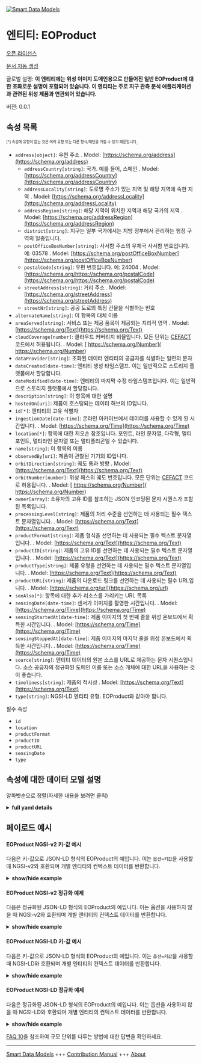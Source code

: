 <!-- 10-Header -->    
[![Smart Data Models](https://smartdatamodels.org/wp-content/uploads/2022/01/SmartDataModels_logo.png "Logo")](https://smartdatamodels.org)    
엔티티: EOProduct    
==============<!-- /10-Header -->    
<!-- 15-License -->    
[오픈 라이선스](https://github.com/smart-data-models//dataModel.SatelliteImagery/blob/master/EOProduct/LICENSE.md)    
[문서 자동 생성](https://docs.google.com/presentation/d/e/2PACX-1vTs-Ng5dIAwkg91oTTUdt8ua7woBXhPnwavZ0FxgR8BsAI_Ek3C5q97Nd94HS8KhP-r_quD4H0fgyt3/pub?start=false&loop=false&delayms=3000#slide=id.gb715ace035_0_60)    
<!-- /15-License -->    
<!-- 20-Description -->    
글로벌 설명: **이 엔티티에는 위성 이미지 도메인용으로 만들어진 일반 EOProduct에 대한 조화로운 설명이 포함되어 있습니다. 이 엔티티는 주로 지구 관측 분석 애플리케이션과 관련된 위성 제품과 연관되어 있습니다.**    
버전: 0.0.1    
<!-- /20-Description -->    
<!-- 30-PropertiesList -->    
## 속성 목록    
<sup><sub>[*] 속성에 유형이 없는 것은 여러 유형 또는 다른 형식/패턴을 가질 수 있기 때문입니다</sub></sup>.    
- `address[object]`: 우편 주소  . Model: [https://schema.org/address](https://schema.org/address)	- `addressCountry[string]`: 국가. 예를 들어, 스페인  . Model: [https://schema.org/addressCountry](https://schema.org/addressCountry)    
	- `addressLocality[string]`: 도로명 주소가 있는 지역 및 해당 지역에 속한 지역  . Model: [https://schema.org/addressLocality](https://schema.org/addressLocality)    
	- `addressRegion[string]`: 해당 지역이 위치한 지역과 해당 국가의 지역  . Model: [https://schema.org/addressRegion](https://schema.org/addressRegion)    
	- `district[string]`: 지구는 일부 국가에서는 지방 정부에서 관리하는 행정 구역의 일종입니다.      
	- `postOfficeBoxNumber[string]`: 사서함 주소의 우체국 사서함 번호입니다. 예: 03578  . Model: [https://schema.org/postOfficeBoxNumber](https://schema.org/postOfficeBoxNumber)    
	- `postalCode[string]`: 우편 번호입니다. 예: 24004  . Model: [https://schema.org/https://schema.org/postalCode](https://schema.org/https://schema.org/postalCode)    
	- `streetAddress[string]`: 거리 주소  . Model: [https://schema.org/streetAddress](https://schema.org/streetAddress)    
	- `streetNr[string]`: 공공 도로의 특정 건물을 식별하는 번호      
- `alternateName[string]`: 이 항목의 대체 이름  - `areaServed[string]`: 서비스 또는 제공 품목이 제공되는 지리적 영역  . Model: [https://schema.org/Text](https://schema.org/Text)- `cloudCoverage[number]`: 클라우드 커버리지 비율입니다. 모든 단위는 [CEFACT](https://www.unece.org/cefact.html) 코드에서 허용됩니다.  . Model: [ https://schema.org/Number]( https://schema.org/Number)- `dataProvider[string]`: 조화된 데이터 엔티티의 공급자를 식별하는 일련의 문자  - `dateCreated[date-time]`: 엔티티 생성 타임스탬프. 이는 일반적으로 스토리지 플랫폼에서 할당합니다.  - `dateModified[date-time]`: 엔티티의 마지막 수정 타임스탬프입니다. 이는 일반적으로 스토리지 플랫폼에서 할당합니다.  - `description[string]`: 이 항목에 대한 설명  - `hostedOn[uri]`: 제품이 호스팅되는 데이터 허브의 ID입니다.  - `id[*]`: 엔티티의 고유 식별자  - `ingestionDate[date-time]`: 온라인 아카이브에서 데이터를 사용할 수 있게 된 시간입니다.  . Model: [https://schema.org/Time](https://schema.org/Time)- `location[*]`: 항목에 대한 지오숀 참조입니다. 포인트, 라인 문자열, 다각형, 멀티포인트, 멀티라인 문자열 또는 멀티폴리곤일 수 있습니다.  - `name[string]`: 이 항목의 이름  - `observedBy[uri]`: 제품이 관찰된 기기의 ID입니다.  - `orbitDirection[string]`: 궤도 통과 방향  . Model: [https://schema.org/Text](https://schema.org/Text)- `orbitNumber[number]`: 위성 패스의 궤도 번호입니다. 모든 단위는 [CEFACT](https://www.unece.org/cefact.html) 코드로 허용됩니다.  . Model: [ https://schema.org/Number]( https://schema.org/Number)- `owner[array]`: 소유자의 고유 ID를 참조하는 JSON 인코딩된 문자 시퀀스가 포함된 목록입니다.  - `processingLevel[string]`: 제품의 처리 수준을 선언하는 데 사용되는 필수 텍스트 문자열입니다.  . Model: [https://schema.org/Text](https://schema.org/Text)- `productFormat[string]`: 제품 형식을 선언하는 데 사용되는 필수 텍스트 문자열입니다.  . Model: [https://schema.org/Text](https://schema.org/Text)- `productID[string]`: 제품의 고유 ID를 선언하는 데 사용되는 필수 텍스트 문자열입니다.  . Model: [https://schema.org/Text](https://schema.org/Text)- `productType[string]`: 제품 유형을 선언하는 데 사용되는 필수 텍스트 문자열입니다.  . Model: [https://schema.org/Text](https://schema.org/Text)- `productURL[string]`: 제품의 다운로드 링크를 선언하는 데 사용되는 필수 URL입니다.  . Model: [https://schema.org/url](https://schema.org/url)- `seeAlso[*]`: 항목에 대한 추가 리소스를 가리키는 URL 목록  - `sensingDate[date-time]`: 센서가 이미지를 촬영한 시간입니다.  . Model: [https://schema.org/Time](https://schema.org/Time)- `sensingStartedAt[date-time]`: 제품 이미지의 첫 번째 줄을 위성 온보드에서 획득한 시간입니다.  . Model: [https://schema.org/Time](https://schema.org/Time)- `sensingStoppedAt[date-time]`: 제품 이미지의 마지막 줄을 위성 온보드에서 획득한 시간입니다.  . Model: [https://schema.org/Time](https://schema.org/Time)- `source[string]`: 엔티티 데이터의 원본 소스를 URL로 제공하는 문자 시퀀스입니다. 소스 공급자의 정규화된 도메인 이름 또는 소스 개체에 대한 URL을 사용하는 것이 좋습니다.  - `timeliness[string]`: 제품의 적시성  . Model: [https://schema.org/Text](https://schema.org/Text)- `type[string]`: NGSI-LD 엔티티 유형. EOProduct와 같아야 합니다.  <!-- /30-PropertiesList -->    
<!-- 35-RequiredProperties -->    
필수 속성    
- `id`  - `location`  - `productFormat`  - `productID`  - `productURL`  - `sensingDate`  - `type`  <!-- /35-RequiredProperties -->    
<!-- 40-RequiredProperties -->    
<!-- /40-RequiredProperties -->    
<!-- 50-DataModelHeader -->    
## 속성에 대한 데이터 모델 설명    
알파벳순으로 정렬(자세한 내용을 보려면 클릭)    
<!-- /50-DataModelHeader -->    
<!-- 60-ModelYaml -->    
<details><summary><strong>full yaml details</strong></summary>      
```yaml    
EOProduct:      
  description: This entity contains a harmonised description of a generic EOProduct made for the Satellite Imagerry domain. This entity is primarily associated with the satellite products related to Earth Observation Analysis applications.      
  properties:      
    address:      
      description: The mailing address      
      properties:      
        addressCountry:      
          description: 'The country. For example, Spain'      
          type: string      
          x-ngsi:      
            model: https://schema.org/addressCountry      
            type: Property      
        addressLocality:      
          description: 'The locality in which the street address is, and which is in the region'      
          type: string      
          x-ngsi:      
            model: https://schema.org/addressLocality      
            type: Property      
        addressRegion:      
          description: 'The region in which the locality is, and which is in the country'      
          type: string      
          x-ngsi:      
            model: https://schema.org/addressRegion      
            type: Property      
        district:      
          description: 'A district is a type of administrative division that, in some countries, is managed by the local government'      
          type: string      
          x-ngsi:      
            type: Property      
        postOfficeBoxNumber:      
          description: 'The post office box number for PO box addresses. For example, 03578'      
          type: string      
          x-ngsi:      
            model: https://schema.org/postOfficeBoxNumber      
            type: Property      
        postalCode:      
          description: 'The postal code. For example, 24004'      
          type: string      
          x-ngsi:      
            model: https://schema.org/https://schema.org/postalCode      
            type: Property      
        streetAddress:      
          description: The street address      
          type: string      
          x-ngsi:      
            model: https://schema.org/streetAddress      
            type: Property      
        streetNr:      
          description: Number identifying a specific property on a public street      
          type: string      
          x-ngsi:      
            type: Property      
      type: object      
      x-ngsi:      
        model: https://schema.org/address      
        type: Property      
    alternateName:      
      description: An alternative name for this item      
      type: string      
      x-ngsi:      
        type: Property      
    areaServed:      
      description: The geographic area where a service or offered item is provided      
      type: string      
      x-ngsi:      
        model: https://schema.org/Text      
        type: Property      
    cloudCoverage:      
      description: 'The cloud coverage percentage. All units are accepted in [CEFACT](https://www.unece.org/cefact.html) code'      
      type: number      
      x-ngsi:      
        model: ' https://schema.org/Number'      
        type: Property      
        units: percent      
    dataProvider:      
      description: A sequence of characters identifying the provider of the harmonised data entity      
      type: string      
      x-ngsi:      
        type: Property      
    dateCreated:      
      description: Entity creation timestamp. This will usually be allocated by the storage platform      
      format: date-time      
      type: string      
      x-ngsi:      
        type: Property      
    dateModified:      
      description: Timestamp of the last modification of the entity. This will usually be allocated by the storage platform      
      format: date-time      
      type: string      
      x-ngsi:      
        type: Property      
    description:      
      description: A description of this item      
      type: string      
      x-ngsi:      
        type: Property      
    hostedOn:      
      description: The ID of the data hub that the product is hosted on      
      format: uri      
      type: string      
      x-ngsi:      
        type: Relationship      
    id:      
      anyOf:      
        - description: Identifier format of any NGSI entity      
          maxLength: 256      
          minLength: 1      
          pattern: ^[\w\-\.\{\}\$\+\*\[\]`|~^@!,:\\]+$      
          type: string      
          x-ngsi:      
            type: Property      
        - description: Identifier format of any NGSI entity      
          format: uri      
          type: string      
          x-ngsi:      
            type: Property      
      description: Unique identifier of the entity      
      x-ngsi:      
        type: Property      
    ingestionDate:      
      description: The time at which the data was made available in the online archive      
      format: date-time      
      type: string      
      x-ngsi:      
        model: https://schema.org/Time      
        type: Property      
    location:      
      description: 'Geojson reference to the item. It can be Point, LineString, Polygon, MultiPoint, MultiLineString or MultiPolygon'      
      oneOf:      
        - description: Geojson reference to the item. Point      
          properties:      
            bbox:      
              items:      
                type: number      
              minItems: 4      
              type: array      
            coordinates:      
              items:      
                type: number      
              minItems: 2      
              type: array      
            type:      
              enum:      
                - Point      
              type: string      
          required:      
            - type      
            - coordinates      
          title: GeoJSON Point      
          type: object      
          x-ngsi:      
            type: GeoProperty      
        - description: Geojson reference to the item. LineString      
          properties:      
            bbox:      
              items:      
                type: number      
              minItems: 4      
              type: array      
            coordinates:      
              items:      
                items:      
                  type: number      
                minItems: 2      
                type: array      
              minItems: 2      
              type: array      
            type:      
              enum:      
                - LineString      
              type: string      
          required:      
            - type      
            - coordinates      
          title: GeoJSON LineString      
          type: object      
          x-ngsi:      
            type: GeoProperty      
        - description: Geojson reference to the item. Polygon      
          properties:      
            bbox:      
              items:      
                type: number      
              minItems: 4      
              type: array      
            coordinates:      
              items:      
                items:      
                  items:      
                    type: number      
                  minItems: 2      
                  type: array      
                minItems: 4      
                type: array      
              type: array      
            type:      
              enum:      
                - Polygon      
              type: string      
          required:      
            - type      
            - coordinates      
          title: GeoJSON Polygon      
          type: object      
          x-ngsi:      
            type: GeoProperty      
        - description: Geojson reference to the item. MultiPoint      
          properties:      
            bbox:      
              items:      
                type: number      
              minItems: 4      
              type: array      
            coordinates:      
              items:      
                items:      
                  type: number      
                minItems: 2      
                type: array      
              type: array      
            type:      
              enum:      
                - MultiPoint      
              type: string      
          required:      
            - type      
            - coordinates      
          title: GeoJSON MultiPoint      
          type: object      
          x-ngsi:      
            type: GeoProperty      
        - description: Geojson reference to the item. MultiLineString      
          properties:      
            bbox:      
              items:      
                type: number      
              minItems: 4      
              type: array      
            coordinates:      
              items:      
                items:      
                  items:      
                    type: number      
                  minItems: 2      
                  type: array      
                minItems: 2      
                type: array      
              type: array      
            type:      
              enum:      
                - MultiLineString      
              type: string      
          required:      
            - type      
            - coordinates      
          title: GeoJSON MultiLineString      
          type: object      
          x-ngsi:      
            type: GeoProperty      
        - description: Geojson reference to the item. MultiLineString      
          properties:      
            bbox:      
              items:      
                type: number      
              minItems: 4      
              type: array      
            coordinates:      
              items:      
                items:      
                  items:      
                    items:      
                      type: number      
                    minItems: 2      
                    type: array      
                  minItems: 4      
                  type: array      
                type: array      
              type: array      
            type:      
              enum:      
                - MultiPolygon      
              type: string      
          required:      
            - type      
            - coordinates      
          title: GeoJSON MultiPolygon      
          type: object      
          x-ngsi:      
            type: GeoProperty      
      x-ngsi:      
        type: GeoProperty      
    name:      
      description: The name of this item      
      type: string      
      x-ngsi:      
        type: Property      
    observedBy:      
      description: The ID of the instrument that the product was observed by      
      format: uri      
      type: string      
      x-ngsi:      
        type: Relationship      
    orbitDirection:      
      description: The orbit pass orientation      
      enum:      
        - Ascending      
        - Descending      
      type: string      
      x-ngsi:      
        model: https://schema.org/Text      
        type: Property      
    orbitNumber:      
      description: 'The orbit number of tha satellite pass. All units are accepted in [CEFACT](https://www.unece.org/cefact.html) code'      
      type: number      
      x-ngsi:      
        model: ' https://schema.org/Number'      
        type: Property      
    owner:      
      description: A List containing a JSON encoded sequence of characters referencing the unique Ids of the owner(s)      
      items:      
        anyOf:      
          - description: Identifier format of any NGSI entity      
            maxLength: 256      
            minLength: 1      
            pattern: ^[\w\-\.\{\}\$\+\*\[\]`|~^@!,:\\]+$      
            type: string      
            x-ngsi:      
              type: Property      
          - description: Identifier format of any NGSI entity      
            format: uri      
            type: string      
            x-ngsi:      
              type: Property      
        description: Unique identifier of the entity      
        x-ngsi:      
          type: Property      
      type: array      
      x-ngsi:      
        type: Property      
    processingLevel:      
      description: A mandatory text string used to declare the processing level of the product      
      type: string      
      x-ngsi:      
        model: https://schema.org/Text      
        type: Property      
    productFormat:      
      description: A mandatory text string used to declare the format of the product      
      type: string      
      x-ngsi:      
        model: https://schema.org/Text      
        type: Property      
    productID:      
      description: A mandatory text string used to declare the unique ID of the product      
      type: string      
      x-ngsi:      
        model: https://schema.org/Text      
        type: Property      
    productType:      
      description: A mandatory text string used to declare the type of the product      
      type: string      
      x-ngsi:      
        model: https://schema.org/Text      
        type: Property      
    productURL:      
      description: A mandatory url used to declare the downlaod link of the product      
      type: string      
      x-ngsi:      
        model: https://schema.org/url      
        type: Property      
    seeAlso:      
      description: list of uri pointing to additional resources about the item      
      oneOf:      
        - items:      
            format: uri      
            type: string      
          minItems: 1      
          type: array      
        - format: uri      
          type: string      
      x-ngsi:      
        type: Property      
    sensingDate:      
      description: The time at which the image was taken by the sensor      
      format: date-time      
      type: string      
      x-ngsi:      
        model: https://schema.org/Time      
        type: Property      
    sensingStartedAt:      
      description: The time of the satellite on-board acquisition of the first line of the image in the product      
      format: date-time      
      type: string      
      x-ngsi:      
        model: https://schema.org/Time      
        type: Property      
    sensingStoppedAt:      
      description: The time of the satellite on-board acquisition of the last line of the image in the product      
      format: date-time      
      type: string      
      x-ngsi:      
        model: https://schema.org/Time      
        type: Property      
    source:      
      description: 'A sequence of characters giving the original source of the entity data as a URL. Recommended to be the fully qualified domain name of the source provider, or the URL to the source object'      
      type: string      
      x-ngsi:      
        type: Property      
    timeliness:      
      description: The timeliness of the product      
      type: string      
      x-ngsi:      
        model: https://schema.org/Text      
        type: Property      
    type:      
      description: NGSI-LD Entity Type. It must be equal to EOProduct      
      enum:      
        - EOProduct      
      type: string      
      x-ngsi:      
        type: Property      
  required:      
    - id      
    - type      
    - productID      
    - productURL      
    - location      
    - productFormat      
    - sensingDate      
  type: object      
  x-derived-from: ""      
  x-disclaimer: 'Redistribution and use in source and binary forms, with or without modification, are permitted  provided that the license conditions are met. Copyleft (c) 2022 Contributors to Smart Data Models Program'      
  x-license-url: https://github.com/smart-data-models/dataModel.SatelliteImagery/blob/master/EOProduct/LICENSE.md      
  x-model-schema: https://raw.githubusercontent.com/smart-data-models/dataModel.SatelliteImagery/master/EOProduct/schema.json      
  x-model-tags: ""      
  x-version: 0.0.1      
```    
</details>      
<!-- /60-ModelYaml -->    
<!-- 70-MiddleNotes -->    
<!-- /70-MiddleNotes -->    
<!-- 80-Examples -->    
## 페이로드 예시    
#### EOProduct NGSI-v2 키-값 예시    
다음은 키-값으로 JSON-LD 형식의 EOProduct의 예입니다. 이는 `옵션=키값`을 사용할 때 NGSI-v2와 호환되며 개별 엔티티의 컨텍스트 데이터를 반환합니다.    
<details><summary><strong>show/hide example</strong></summary>      
```json  
{  
  "id": "urn:ngsi-ld:EOProduct:123",  
  "type": "EOProduct",  
  "productID": "S1B_IW_GRDH_1SDV_20210201T042950_20210201T043015_025408_0306B8_AE29",  
  "productURL": "https://scihub.copernicus.eu/dhus/odata/v1/Products('561d85c3-5627-4f78-84f7-05d0a0c8db9c')/$value",  
  "productType": "GRD",  
  "processingLevel": "L1",  
  "location": {  
    "type": "Polygon",  
    "coordinates": [  
      [  
        [  
          25.4464,  
          41.887688  
        ],  
        [  
          25.855984,  
          43.386223  
        ],  
        [  
          22.690121,  
          43.786907  
        ],  
        [  
          22.356091,  
          42.288685  
        ],  
        [  
          25.4464,  
          41.887688  
        ]  
      ]  
    ]  
  },  
  "productFormat": "SAFE",  
  "timeliness": "Fast-24h",  
  "orbitDirection": "Descending",  
  "orbitNumber": 7,  
  "ingestionDate": "2021-02-01T08:26:25.020Z",  
  "sensingDate": "2021-02-01T04:29:50.264Z",  
  "sensingStartedAt": "2021-02-01T04:29:50.264Z",  
  "sensingStoppedAt": "2021-02-01T04:30:15.263Z",  
  "hostedOn": "urn:ngsi-ld:EODataHub:123",  
  "observedBy": "urn:ngsi-ld:EOInstrument:154"  
}  
```  
</details>    
#### EOProduct NGSI-v2 정규화 예제    
다음은 정규화된 JSON-LD 형식의 EOProduct의 예입니다. 이는 옵션을 사용하지 않을 때 NGSI-v2와 호환되며 개별 엔티티의 컨텍스트 데이터를 반환합니다.    
<details><summary><strong>show/hide example</strong></summary>      
```json  
{  
  "id": "urn:ngsi-ld:EOProduct:123",  
  "type": "EOProduct",  
  "createdAt": {  
    "type": "DateTime",  
    "value": "2020-03-13T15:42:00Z"  
  },  
  "modifiedAt": {  
    "type": "DateTime",  
    "value": "2020-03-13T15:45:00Z"  
  },  
  "productID": {  
    "type": "Text",  
    "value": "S1B_IW_GRDH_1SDV_20210201T042950_20210201T043015_025408_0306B8_AE29"  
  },  
  "productURL": {  
    "type": "Text",  
    "value": "https://scihub.copernicus.eu/dhus/odata/v1/Products('561d85c3-5627-4f78-84f7-05d0a0c8db9c')/$value"  
  },  
  "productType": {  
    "type": "Text",  
    "value": "GRD"  
  },  
  "processingLevel": {  
    "type": "Text",  
    "value": "L1"  
  },  
  "location": {  
    "type": "geo:json",  
    "value": {  
      "type": "Polygon",  
      "coordinates": [  
        [  
          [  
            25.4464,  
            41.887688  
          ],  
          [  
            25.855984,  
            43.386223  
          ],  
          [  
            22.690121,  
            43.786907  
          ],  
          [  
            22.356091,  
            42.288685  
          ],  
          [  
            25.4464,  
            41.887688  
          ]  
        ]  
      ]  
    }  
  },  
  "productFormat": {  
    "type": "Text",  
    "value": "SAFE"  
  },  
  "timeliness": {  
    "type": "Text",  
    "value": "Fast-24h"  
  },  
  "orbitDirection": {  
    "type": "Text",  
    "value": "Descending"  
  },  
  "orbitNumber": {  
    "type": "Number",  
    "value": 7  
  },  
  "ingestionDate": {  
    "type": "DateTime",  
    "value": "2021-02-01T08:26:25.020Z"  
  },  
  "sensingDate": {  
    "type": "DateTime",  
    "value": "2021-02-01T04:29:50.264Z"  
  },  
  "sensingStartedAt": {  
    "type": "DateTime",  
    "value": "2021-02-01T04:29:50.264Z"  
  },  
  "sensingStoppedAt": {  
    "type": "DateTime",  
    "value": "2021-02-01T04:30:15.263Z"  
  }  
}  
```  
</details>    
#### EOProduct NGSI-LD 키-값 예시    
다음은 키-값으로 JSON-LD 형식의 EOProduct의 예입니다. 이는 `옵션=키값`을 사용할 때 NGSI-LD와 호환되며 개별 엔티티의 컨텍스트 데이터를 반환합니다.    
<details><summary><strong>show/hide example</strong></summary>      
```json  
{  
  "id": "urn:ngsi-ld:EOProduct:123",  
  "type": "EOProduct",  
  "cloudCoverage": 19.125499,  
  "hostedOn": "urn:ngsi-ld:EODataHub:123",  
  "ingestionDate": "2021-01-18T18:29:16.884Z",  
  "location": {  
    "type": "Polygon",  
    "coordinates": [  
      [  
        [  
          24.7578584453215,  
          42.3024516155518  
        ],  
        [  
          24.8181237036864,  
          43.2890817991595  
        ],  
        [  
          23.4662891411315,  
          43.3262569717781  
        ],  
        [  
          23.4272955487519,  
          42.3383721018908  
        ],  
        [  
          24.7578584453215,  
          42.3024516155518  
        ]  
      ]  
    ]  
  },  
  "observedBy": "urn:ngsi-ld:EOInstrument:154",  
  "orbitDirection": "Descending",  
  "orbitNumber": 93,  
  "processingLevel": "Level-2A",  
  "productFormat": "SAFE",  
  "productID": "S2A_MSIL2A_20210118T092321_N0214_R093_T34TGN_20210118T120704",  
  "productType": "S2MSI2A",  
  "productURL": "https://scihub.copernicus.eu/dhus/odata/v1/Products('698c2089-704f-4d4f-aa2f-977902e2d35e')/$value",  
  "sensingDate": "2021-01-18T09:23:21.024Z",  
  "sensingStartedAt": "2021-01-18T09:23:21.024Z",  
  "sensingStoppedAt": "2021-01-18T09:23:21.024Z",  
  "@context": [  
    "https://raw.githubusercontent.com/smart-data-models/dataModel.SatelliteImagery/master/context.jsonld"  
  ]  
}  
```  
</details>    
#### EOProduct NGSI-LD 정규화 예제    
다음은 정규화된 JSON-LD 형식의 EOProduct의 예입니다. 이는 옵션을 사용하지 않을 때 NGSI-LD와 호환되며 개별 엔티티의 컨텍스트 데이터를 반환합니다.    
<details><summary><strong>show/hide example</strong></summary>      
```json  
{  
    "id": "urn:ngsi-ld:EOProduct:123",  
    "type": "EOProduct",  
    "cloudCoverage": {  
        "type": "Property",  
        "value": 19.125499,  
        "unitCode": "P1"  
    },  
    "createdAt": "2020-03-13T15:42:00Z",  
    "ingestionDate": {  
        "type": "Property",  
        "value": {  
            "@type": "DateTime",  
            "@value": "2021-01-18T18:29:16.884Z"  
        }  
    },  
    "location": {  
        "type": "GeoProperty",  
        "value": {  
            "type": "Polygon",  
            "coordinates": [  
                [  
                    [  
                        25.4464,  
                        41.887688  
                    ],  
                    [  
                        25.855984,  
                        43.386223  
                    ],  
                    [  
                        22.690121,  
                        43.786907  
                    ],  
                    [  
                        22.356091,  
                        42.288685  
                    ],  
                    [  
                        25.4464,  
                        41.887688  
                    ]  
                ]  
            ]  
        }  
    },  
    "modifiedAt": "2020-03-13T15:45:00Z",  
    "orbitDirection": {  
        "type": "Property",  
        "value": "Descending"  
    },  
    "orbitNumber": {  
        "type": "Property",  
        "value": 93  
    },  
    "processingLevel": {  
        "type": "Property",  
        "value": "L1"  
    },  
    "productFormat": {  
        "type": "Property",  
        "value": "SAFE"  
    },  
    "productID": {  
        "type": "Property",  
        "value": "S1B_IW_GRDH_1SDV_20210201T042950_20210201T043015_025408_0306B8_AE29"  
    },  
    "productType": {  
        "type": "Property",  
        "value": "GRD"  
    },  
    "productURL": {  
        "type": "Property",  
        "value": "https://scihub.copernicus.eu/dhus/odata/v1/Products('561d85c3-5627-4f78-84f7-05d0a0c8db9c')/$value"  
    },  
    "sensingDate": {  
        "type": "Property",  
        "value": {  
            "@type": "DateTime",  
            "@value": "2021-01-18T09:23:21.024Z"  
        }  
    },  
    "sensingStartedAt": {  
        "type": "Property",  
        "value": {  
            "@type": "DateTime",  
            "@value": "2021-01-18T09:23:21.024Z"  
        }  
    },  
    "sensingStoppedAt": {  
        "type": "Property",  
        "value": {  
            "@type": "DateTime",  
            "@value": "2021-01-18T09:23:21.024Z"  
        }  
    },  
    "@context": [  
        "https://raw.githubusercontent.com/smart-data-models/dataModel.SatelliteImagery/master/context.jsonld"  
    ]  
}  
```  
</details><!-- /80-Examples -->    
<!-- 90-FooterNotes -->    
<!-- /90-FooterNotes -->    
<!-- 95-Units -->    
[FAQ 10](https://smartdatamodels.org/index.php/faqs/)을 참조하여 규모 단위를 다루는 방법에 대한 답변을 확인하세요.    
<!-- /95-Units -->    
<!-- 97-LastFooter -->    
---    
[Smart Data Models](https://smartdatamodels.org) +++ [Contribution Manual](https://bit.ly/contribution_manual) +++ [About](https://bit.ly/Introduction_SDM)<!-- /97-LastFooter -->    
